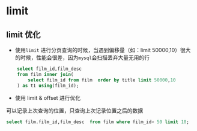 # limit

## limit 优化

- 使用`limit` 进行分页查询的时候，当遇到偏移量（如：limit 50000,10）很大的时候，性能会很差，因为`mysql`会扫描丢弃大量无用的行

```sql
    select film_id,film_desc
    from film inner join(
        select film_id from film  order by title limit 50000,10
    ) as t1 using(film_id);
```

- 使用 limit & offset 进行优化

可以记录上次查询的位置，只查询上次记录位置之后的数据

```sql
select film.film_id,film_desc  from film where film_id> 50 limit 10;
```
